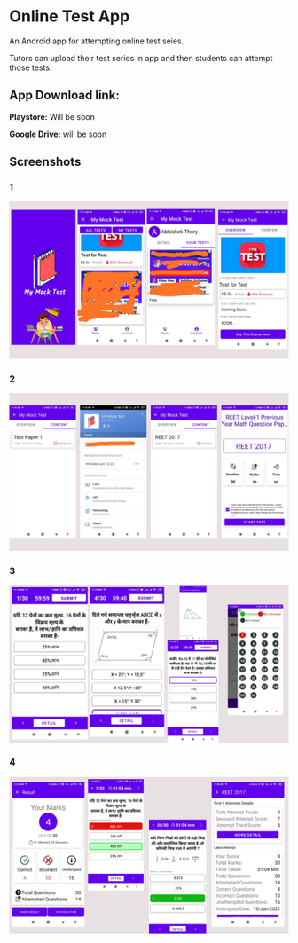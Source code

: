 
# Online Test App
An Android app for attempting online test seies.

Tutors can upload their test series in app and then students can attempt those tests.

## App Download link:
 **Playstore:** Will be soon
 
 **Google Drive:** will be soon
 
## Screenshots

### 1

<img src="https://github.com/abhithory/Online-Test-app/blob/4f128f075729b8b0128cd13c7c4d0656831dca7f/1.png"  />

### 2

<img src="https://github.com/abhithory/Online-Test-app/blob/4f128f075729b8b0128cd13c7c4d0656831dca7f/2.png" />

### 3
<img src="https://github.com/abhithory/Online-Test-app/blob/4f128f075729b8b0128cd13c7c4d0656831dca7f/3.png"   />

### 4

<img src="https://github.com/abhithory/Online-Test-app/blob/4f128f075729b8b0128cd13c7c4d0656831dca7f/4.png"  />




